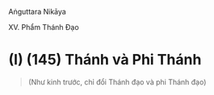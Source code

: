 Aṅguttara Nikāya

XV. Phẩm Thánh Ðạo

# (I) (145) Thánh và Phi Thánh

> (Như kinh trước, chỉ đổi Thánh đạo và phi Thánh đạo)

